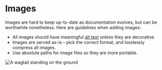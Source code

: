 # Images

Images are hard to keep up-to-date as documentation evolves, but can be worthwhile nonetheless. Here are guidelines when adding images:


- All images should have meaningful [alt text](https://axesslab.com/alt-texts/) unless they are decorative.
- Images are served as-is – pick the correct format, and losslessly compress all images.
- Use absolute paths for image files so they are more portable.

![A wagtail standing on the ground](/img/wagtail.jpg)
